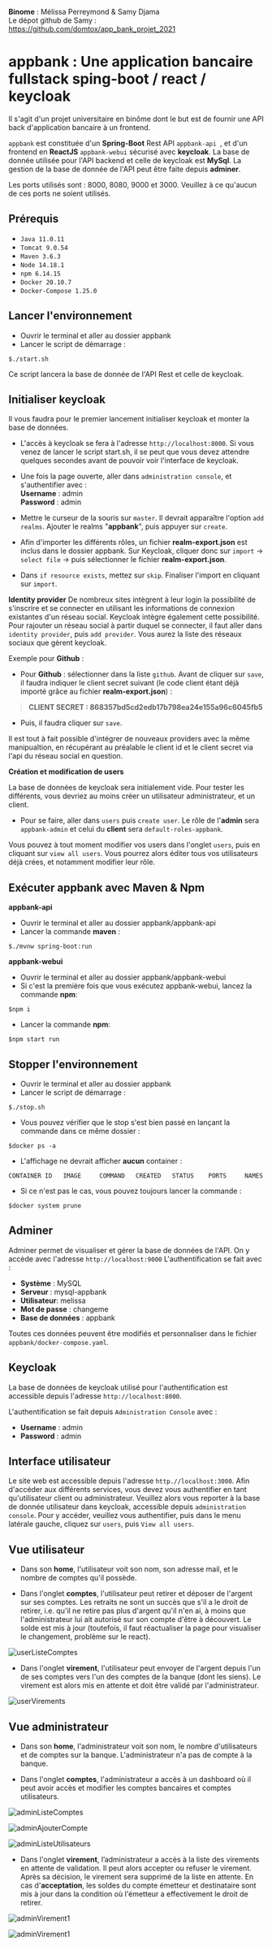 **Binome** : Mélissa Perreymond & Samy Djama <br>
Le dépot github de Samy : https://github.com/domtox/app_bank_projet_2021

# appbank : Une application bancaire fullstack sping-boot / react / keycloak


Il s'agit d'un projet universitaire en binôme dont le but est de fournir une API back d'application bancaire à un frontend. 

`appbank` est constituée d'un **Spring-Boot** Rest API `appbank-api `, et d'un frontend en **ReactJS**  `appbank-webui` sécurisé avec **keycloak**. La base de donnée utilisée pour l'API backend et celle de keycloak est **MySql**. La gestion de la base de donnée de l'API peut être faite depuis **adminer**.

Les ports utilisés sont : 8000, 8080, 9000 et 3000. Veuillez à ce qu'aucun de ces ports ne soient utilisés.

## Prérequis

- `Java 11.0.11`
- `Tomcat 9.0.54`
- `Maven 3.6.3`
- `Node 14.18.1`
- `npm 6.14.15`
- `Docker 20.10.7` 
- `Docker-Compose 1.25.0`

## Lancer l'environnement

- Ouvrir le terminal et aller au dossier appbank 
- Lancer le script de démarrage  :
```
$./start.sh
``` 
Ce script lancera la base de donnée de l'API Rest et celle de keycloak. 

## Initialiser keycloak

Il vous faudra pour le premier lancement initialiser keycloak et monter la base de données.

- L'accès à keycloak se fera à l'adresse ``http://localhost:8000``. Si vous venez de lancer le script start.sh, il se peut que vous devez attendre quelques secondes avant de pouvoir voir l'interface de keycloak.

- Une fois la page ouverte, aller dans ``administration console``, et s'authentifier avec : <br>
**Username** : admin <br>
**Password** : admin <br>

- Mettre le curseur de la souris sur ``master``. Il devrait apparaître l'option ``add realms``. Ajouter le realms "**appbank**", puis appuyer sur ``create``.

- Afin d'importer les différents rôles, un fichier **realm-export.json** est inclus dans le dossier appbank. Sur Keycloak, cliquer donc sur ``import`` -> ``select file`` -> puis sélectionner le fichier **realm-export.json**. 

- Dans ``if resource exists``, mettez sur ``skip``. Finaliser l'import en cliquant sur ``import``. 

**Identity provider**
De nombreux sites intègrent à leur login la possibilité de s'inscrire et se connecter en utilisant les informations de connexion existantes d'un réseau social. Keycloak intègre également cette possibilité. Pour rajouter un réseau social à partir duquel se connecter, il faut aller dans ``identity provider``, puis ``add provider``. Vous aurez la liste des réseaux sociaux que gèrent keycloak.

Exemple pour **Github** :
- Pour **Github** : sélectionner dans la liste ``github``. Avant de cliquer sur ``save``, il faudra indiquer le client secret suivant (le code client étant déjà importé grâce au fichier **realm-export.json**) :
> **CLIENT SECRET : 868357bd5cd2edb17b798ea24e155a96c6045fb5**
- Puis, il faudra cliquer sur ``save``.

Il est tout à fait possible d'intégrer de nouveaux providers avec la même manipualtion, en récupérant au préalable le client id et le client secret via l'api du réseau social en question.

**Création et modification de users** 

La base de données de keycloak sera initialement vide. Pour tester les différents, vous devriez au moins créer un utilisateur administrateur, et un client. 

- Pour se faire, aller dans ``users`` puis ``create user``. Le rôle de l'**admin** sera ``appbank-admin`` et celui du **client** sera ``default-roles-appbank``. 

Vous pouvez à tout moment modifier vos users dans l'onglet ``users``, puis en cliquant sur ``view all users``. Vous pourrez alors éditer tous vos utilisateurs déjà crées, et notamment modifier leur rôle.

## Exécuter appbank avec Maven & Npm

**appbank-api**
- Ouvrir le terminal et aller au dossier appbank/appbank-api
- Lancer la commande **maven** : 
```
$./mvnw spring-boot:run
```
**appbank-webui**
- Ouvrir le terminal et aller au dossier appbank/appbank-webui
- Si c'est la première fois que vous exécutez appbank-webui, lancez la commande **npm**:
```
$npm i
```
- Lancer la commande **npm**:
```
$npm start run
```
## Stopper l'environnement

- Ouvrir le terminal et aller au dossier appbank 
- Lancer le script de démarrage  :
```
$./stop.sh
```
- Vous pouvez vérifier que le stop s'est bien passé en lançant la commande dans ce même dossier : 
```
$docker ps -a
```
- L'affichage ne devrait afficher **aucun** container :
```
CONTAINER ID   IMAGE     COMMAND   CREATED   STATUS    PORTS     NAMES
```
- Si ce n'est pas le cas, vous pouvez toujours lancer la commande :
```
$docker system prune
```

## Adminer
Adminer permet de visualiser et gérer la base de données de l'API. On y accède avec l'adresse  ``http://localhost:9000``
L'authentification se fait avec : 
- **Système** : MySQL
- **Serveur** : mysql-appbank
- **Utilisateur**: melissa
- **Mot de passe** : changeme
- **Base de données** : appbank

Toutes ces données peuvent être modifiés et personnaliser dans le fichier ``appbank/docker-compose.yaml``.

## Keycloak 
La base de données de keycloak utilisé pour l'authentification est accessible depuis l'adresse  ``http://localhost:8000``.

L'authentification se fait depuis ``Administration Console`` avec :
- **Username** : admin
- **Password** : admin

## Interface utilisateur
Le site web est accessible depuis l'adresse ``http.//localhost:3000``. Afin d'accéder aux différents services, vous devez vous authentifier en tant qu'utilisateur client ou administrateur. Veuillez alors vous reporter à la base de donnée utilisateur dans keycloak, accessible depuis ``administration console``. Pour y accéder, veuillez vous authentifier, puis dans le menu latérale gauche, cliquez sur ``users``, puis ``View all users``.

## Vue utilisateur
- Dans son **home**, l'utilisateur voit son nom, son adresse mail, et le nombre de comptes qu'il possède.

- Dans l'onglet **comptes**, l'utilisateur peut retirer et déposer de l'argent sur ses comptes. Les retraits ne sont un succès que s'il a le droit de retirer, i.e. qu'il ne retire pas plus d'argent qu'il n'en ai, à moins que l'administrateur lui ait autorisé sur son compte d'être à découvert. Le solde est mis à jour (toutefois, il faut réactualiser la page pour visualiser le changement, problème sur le react). 

![userListeComptes](documentation/userListeComptes.png)

- Dans l'onglet **virement**, l'utilisateur peut envoyer de l'argent depuis l'un de ses comptes vers l'un des comptes de la banque (dont les siens). Le virement est alors mis en attente et doit être validé par l'administrateur.

![userVirements](documentation/userVirements.png)

## Vue administrateur
- Dans son **home**, l'administrateur voit son nom, le nombre d'utilisateurs et de comptes sur la banque. L'administrateur n'a pas de compte à la banque. 

- Dans l'onglet **comptes**, l'administrateur a accès à un dashboard où il peut avoir accès et modifier les comptes bancaires et comptes utilisateurs.

![adminListeComptes](documentation/adminListeComptes.png)

![adminAjouterCompte](documentation/adminAjouterCompte.png)

![adminListeUtilisateurs](documentation/adminListeUtilisateurs.png)

- Dans l'onglet **virement**, l’administrateur a accès à la liste des virements en attente de validation. Il peut alors accepter ou refuser le virement. Après sa décision, le virement sera supprimé de la liste en attente. En cas d'**acceptation**, les soldes du compte émetteur et destinataire sont mis à jour dans la condition où l'émetteur a effectivement le droit de retirer. 

![adminVirement1](documentation/adminVirements1.png)

![adminVirement1](documentation/adminVirements2.png)



